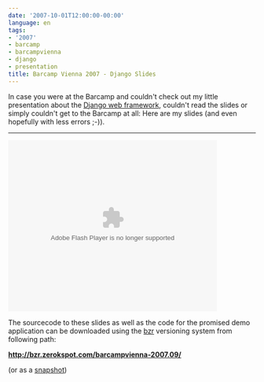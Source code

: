 ```yaml
---
date: '2007-10-01T12:00:00-00:00'
language: en
tags:
- '2007'
- barcamp
- barcampvienna
- django
- presentation
title: Barcamp Vienna 2007 - Django Slides
---
```



In case you were at the Barcamp and couldn't check out my little presentation about the [Django web framework](http://www.djangoproject.com/), couldn't read the slides or simply couldn't get to the Barcamp at all: Here are my slides (and even hopefully with less errors ;-)).

-------------------------------

<object type="application/x-shockwave-flash" data="http://s3.amazonaws.com/slideshare/ssplayer.swf?id=121834&doc=introducing-django3449" width="425" height="348"><param name="movie" value="http://s3.amazonaws.com/slideshare/ssplayer.swf?id=121834&doc=introducing-django3449" /></object>

The sourcecode to these slides as well as the code for the promised demo application can be downloaded using the [bzr](http://bazaar-vcs.org/) versioning system from following path:

**<http://bzr.zerokspot.com/barcampvienna-2007.09/>**

(or as a [snapshot](http://bzr.zerokspot.com/barcampvienna-2007.09.tar.bz2))
